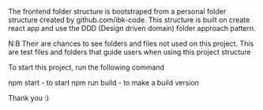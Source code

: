 The frontend folder structure is bootstraped from a personal folder structure created by github.com/ibk-code. This structure is built on create react app and use the DDD (Design driven domain) folder approach pattern.

N:B Their are chances to see folders and files not used on this project. This are test files and folders that guide users when using this project structure

To start this project, run the following command

npm start - to start
npm run build - to make a build version

Thank you :)
